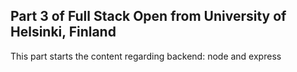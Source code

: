 ## Part 3 of Full Stack Open from University of Helsinki, Finland

This part starts the content regarding backend: node and express
